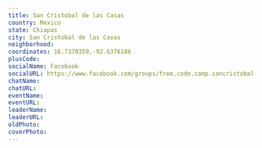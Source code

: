 ```yaml
---
title: San Cristobal de las Casas
country: Mexico
state: Chiapas
city: San Cristobal de las Casas
neighborhood: 
coordinates: 16.7370359,-92.6376186
plusCode:
socialName: Facebook
socialURL: https://www.facebook.com/groups/free.code.camp.sancristobal
chatName:
chatURL:
eventName:
eventURL:
leaderName:
leaderURL:
oldPhoto: 
coverPhoto:
---
```

